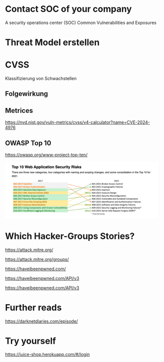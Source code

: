 # Contact SOC of your company

A security operations center (SOC)
Common Vulnerabilities and Exposures

# Threat Model erstellen

# CVSS

Klassifizierung von Schwachstellen

## Folgewirkung

## Metrices

https://nvd.nist.gov/vuln-metrics/cvss/v4-calculator?name=CVE-2024-4976

## OWASP Top 10

https://owasp.org/www-project-top-ten/

![img_2.png](img_2.png)

# Which Hacker-Groups Stories?

https://attack.mitre.org/

https://attack.mitre.org/groups/

https://haveibeenpwned.com/

https://haveibeenpwned.com/API/v3

https://haveibeenpwned.com/API/v3

#  Further reads

https://darknetdiaries.com/episode/

# Try yourself 

https://juice-shop.herokuapp.com/#/login